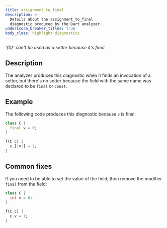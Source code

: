 ```yaml
---
title: assignment_to_final
description: >-
  Details about the assignment_to_final
  diagnostic produced by the Dart analyzer.
underscore_breaker_titles: true
body_class: highlight-diagnostics
---
```


_'{0}' can't be used as a setter because it's final._

## Description

The analyzer produces this diagnostic when it finds an invocation of a
setter, but there's no setter because the field with the same name was
declared to be `final` or `const`.

## Example

The following code produces this diagnostic because `v` is final:

```dart
class C {
  final v = 0;
}

f(C c) {
  c.[!v!] = 1;
}
```

## Common fixes

If you need to be able to set the value of the field, then remove the
modifier `final` from the field:

```dart
class C {
  int v = 0;
}

f(C c) {
  c.v = 1;
}
```
